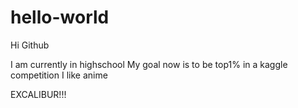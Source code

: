 # hello-world

Hi Github

I am currently in highschool
My goal now is to be top1% in a kaggle competition
I like anime

EXCALIBUR!!!
